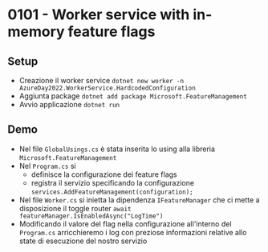 # 0101 - Worker service with in-memory feature flags

## Setup
- Creazione il worker service `dotnet new worker -n AzureDay2022.WorkerService.HardcodedConfiguration`
- Aggiunta package `dotnet add package Microsoft.FeatureManagement`
- Avvio applicazione `dotnet run`

## Demo
- Nel file `GlobalUsings.cs` è stata inserita lo using alla libreria `Microsoft.FeatureManagement`
- Nel `Program.cs` si
  - definisce la configurazione dei feature flags
  - registra il servizio specificando la configurazione `services.AddFeatureManagement(configuration);`
- Nel file `Worker.cs` si inietta la dipendenza `IFeatureManager` che ci mette a disposizione il toggle router `await featureManager.IsEnabledAsync("LogTime")`
- Modificando il valore del flag nella configurazione all'interno del `Program.cs` arricchieremo i log con preziose informazioni relative allo state di esecuzione del nostro servizio